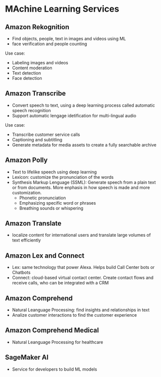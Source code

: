 
# MAchine Learning Services

## Amazon Rekognition
- Find objects, people, text in images and videos using ML
- face verification and people counting

Use case:
- Labeling images and videos
- Content moderation
- Text detection
- Face detection

## Amazon Transcribe
- Convert speech to text, using a deep learning process called automatic speech recognition
- Support automatic lengage idetification for multi-lingual audio

Use case:
- Transcribe customer service calls
- Captioning and subtitling
- Generate metadata for media assets to create a fully searchable archive

## Amazon Polly
- Text to lifelike speech using deep learning
- Lexicon: customize the pronunciation of the words
- Synthesis Markup Lenguage (SSML): Generate speech from a plain text or from documents. More enphasis in how speech is made and more customization.
    - Phonetic pronunciation
    - Emphasizing specific word or phrases
    - Breathing sounds or whispering

## Amazon Translate
- localize content for international users and translate large volumes of text efficiently

## Amazon Lex and Connect
- Lex: same technology that power Alexa. Helps build Call Center bots or Chatbots
- Connect: cloud-based virtual contact center. Create contact flows and receive calls, who can be integrated with a CRM 

## Amazon Comprehend
- Natural Leanguage Processing: find insights and relationships in text
- Analize customer interactions to find the customer experience

## Amazon Comprehend Medical
- Natural Leanguage Processing for healthcare

## SageMaker AI
- Service for developers to build ML models